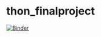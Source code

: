 # thon_finalproject

[![Binder](https://mybinder.org/badge_logo.svg)](https://mybinder.org/v2/gh/chanleakhana/thon_finalproject.git/main)
